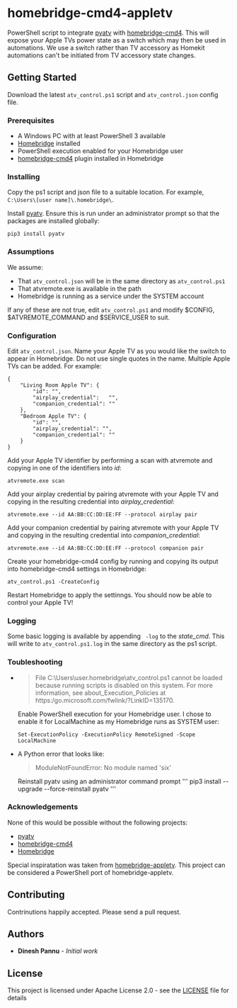 # homebridge-cmd4-appletv
PowerShell script to integrate [pyatv](https://github.com/postlund/pyatv) with [homebridge-cmd4](https://github.com/ztalbot2000/homebridge-cmd4). This will expose your Apple TVs power state as a switch which may then be used in automations. We use a switch rather than TV accessory as Homekit automations can't be initiated from TV accessory state changes.

## Getting Started
Download the latest `atv_control.ps1` script and `atv_control.json` config file.

### Prerequisites
* A Windows PC with at least PowerShell 3 available
* [Homebridge](https://homebridge.io/) installed
* PowerShell execution enabled for your Homebridge user
* [homebridge-cmd4](https://github.com/ztalbot2000/homebridge-cmd4) plugin installed in Homebridge

### Installing
Copy the ps1 script and json file to a suitable location. For example, `C:\Users\[user name]\.homebridge\`.

Install [pyatv](https://github.com/postlund/pyatv). Ensure this is run under an administrator prompt so that the packages are installed globally:
```
pip3 install pyatv
```

### Assumptions
We assume:
* That `atv_control.json` will be in the same directory as `atv_control.ps1`
* That atvremote.exe is available in the path
* Homebridge is running as a service under the SYSTEM account

If any of these are not true, edit `atv_control.ps1` and modify $CONFIG, $ATVREMOTE_COMMAND and $SERVICE_USER to suit.


### Configuration
Edit `atv_control.json`.
Name your Apple TV as you would like the switch to appear in Homebridge. Do not use single quotes in the name. Multiple Apple TVs can be added. For example:
```
{
	"Living Room Apple TV": {
		"id": "",
		"airplay_credential": 	"",
		"companion_credential": ""
	},
	"Bedroom Apple TV": {
		"id": "",
		"airplay_credential": "",
		"companion_credential": ""
	}
}
```
Add your Apple TV identifier by performing a scan with atvremote and copying in one of the identifiers into _id_:
```
atvremote.exe scan
```
Add your airplay credential by pairing atvremote with your Apple TV and copying in the resulting credential into _airplay_credential_:
```
atvremote.exe --id AA:BB:CC:DD:EE:FF --protocol airplay pair
```
Add your companion credential by pairing atvremote with your Apple TV and copying in the resulting credential into _companion_credential_:
```
atvremote.exe --id AA:BB:CC:DD:EE:FF --protocol companion pair
```
Create your homebridge-cmd4 config by running and copying its output into homebridge-cmd4 settings in Homebridge:
```
atv_control.ps1 -CreateConfig
```
Restart Homebridge to apply the settinngs. You should now be able to control your Apple TV!

### Logging
Some basic logging is available by appending ` -log` to the _state_cmd_. This will write to `atv_control.ps1.log` in the same directory as the ps1 script.

### Toubleshooting
* > File C:\Users\user\.homebridge\atv_control.ps1 cannot be loaded because running scripts is disabled on this system. For more information, see about_Execution_Policies at https:/go.microsoft.com/fwlink/?LinkID=135170.

  Enable PowerShell execution for your Homebridge user. I chose to enable it for LocalMachine as my Homebridge runs as SYSTEM user:
  ```
  Set-ExecutionPolicy -ExecutionPolicy RemoteSigned -Scope LocalMachine
  ```

* A Python error that looks like:
  > ModuleNotFoundError: No module named 'six'

  Reinstall pyatv using an administrator command prompt
  '''
  pip3 install --upgrade --force-reinstall pyatv
  '''

### Acknowledgements
None of this would be possible without the following projects:
* [pyatv](https://github.com/postlund/pyatv)
* [homebridge-cmd4](https://github.com/ztalbot2000/homebridge-cmd4)
* [Homebridge](https://homebridge.io/)

Special inspiratation was taken from [homebridge-appletv](https://github.com/cristian5th/homebridge-appletv). This project can be considered a PowerShell port of homebridge-appletv.

## Contributing
Contrinutions happily accepted. Please send a pull request.

## Authors
* **Dinesh Pannu** - *Initial work*

## License
This project is licensed under Apache License 2.0 - see the [LICENSE](LICENSE) file for details
